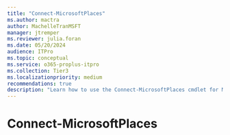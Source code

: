 ```yaml
---
title: "Connect-MicrosoftPlaces"
ms.author: mactra
author: MachelleTranMSFT
manager: jtremper
ms.reviewer: julia.foran
ms.date: 05/20/2024
audience: ITPro
ms.topic: conceptual
ms.service: o365-proplus-itpro
ms.collection: Tier3
ms.localizationpriority: medium
recommendations: true
description: "Learn how to use the Connect-MicrosoftPlaces cmdlet for Microsoft Places"
---
```


# Connect-MicrosoftPlaces
